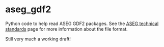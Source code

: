 # aseg_gdf2

Python code to help read ASEG GDF2 packages. See the [ASEG technical standards](https://www.aseg.org.au/technical/aseg-technical-standards) page for more information about the file format.

Still very much a working draft!